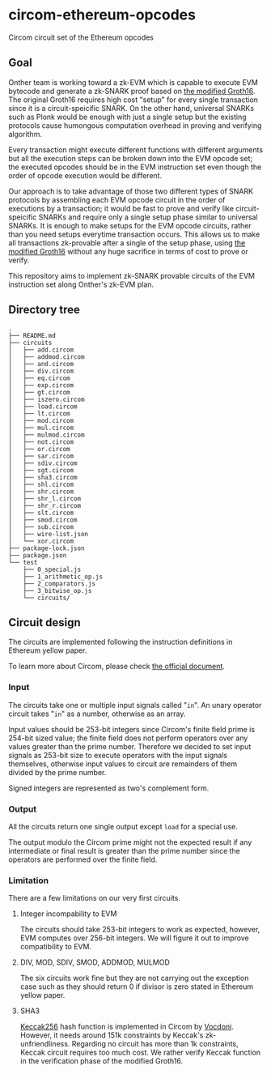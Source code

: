 # circom-ethereum-opcodes

Circom circuit set of the Ethereum opcodes

## Goal

Onther team is working toward a zk-EVM which is capable to execute EVM bytecode and generate a zk-SNARK proof based on [the modified Groth16](https://github.com/Onther-Tech/UniGro16js).
The original Groth16 requires high cost "setup" for every single transaction since it is a circuit-speicific SNARK. On the other hand, universal SNARKs such as Plonk would be enough with just a single setup but the existing protocols cause humongous computation overhead in proving and verifying algorithm.

Every transaction might execute different functions with different arguments but all the execution steps can be broken down into the EVM opcode set; the executed opcodes should be in the EVM instruction set even though the order of opcode execution would be different.

Our approach is to take advantage of those two different types of SNARK protocols by assembling each EVM opcode circuit in the order of executions by a transaction; it would be fast to prove and verify like circuit-speicific SNARKs and require only a single setup phase similar to universal SNARKs. It is enough to make setups for the EVM opcode circuits, rather than you need setups everytime transaction occurs. This allows us to make all transactions zk-provable after a single of the setup phase, using [the modified Groth16](https://github.com/Onther-Tech/UniGro16js) without any huge sacrifice in terms of cost to prove or verify.

This repository aims to implement zk-SNARK provable circuits of the EVM instruction set along Onther's zk-EVM plan.

## Directory tree

```text
.
├── README.md
├── circuits
│   ├── add.circom
│   ├── addmod.circom
│   ├── and.circom
│   ├── div.circom
│   ├── eq.circom
│   ├── exp.circom
│   ├── gt.circom
│   ├── iszero.circom
│   ├── load.circom
│   ├── lt.circom
│   ├── mod.circom
│   ├── mul.circom
│   ├── mulmod.circom
│   ├── not.circom
│   ├── or.circom
│   ├── sar.circom
│   ├── sdiv.circom
│   ├── sgt.circom
│   ├── sha3.circom
│   ├── shl.circom
│   ├── shr.circom
│   ├── shr_l.circom
│   ├── shr_r.circom
│   ├── slt.circom
│   ├── smod.circom
│   ├── sub.circom
│   ├── wire-list.json
│   └── xor.circom
├── package-lock.json
├── package.json
└── test
    ├── 0_special.js
    ├── 1_arithmetic_op.js
    ├── 2_comparators.js
    ├── 3_bitwise_op.js
    └── circuits/
```

## Circuit design

The circuits are implemented following the instruction definitions in Ethereum yellow paper.

To learn more about Circom, please check [the official document](https://docs.circom.io/).

### Input

The circuits take one or multiple input signals called "`in`". An unary operator circuit takes "`in`" as a number, otherwise as an array.

Input values should be 253-bit integers since Circom's finite field prime is 254-bit sized value; the finite field does not perform operators over any values greater than the prime number. Therefore we decided to set input signals as 253-bit size to execute operators with the input signals themselves, otherwise input values to circuit are remainders of them divided by the prime number.

Signed integers are represented as two's complement form.

### Output

All the circuits return one single output except `load` for a special use.

The output modulo the Circom prime might not the expected result if any intermediate or final result is greater than the prime number since the operators are performed over the finite field.

### Limitation

There are a few limitations on our very first circuits.

1. Integer incompability to EVM

    The circuits should take 253-bit integers to work as expected, however, EVM computes over 256-bit integers. We will figure it out to improve compatibility to EVM.

2. DIV, MOD, SDIV, SMOD, ADDMOD, MULMOD

    The six circuits work fine but they are not carrying out the exception case such as they should return 0 if divisor is zero stated in Ethereum yellow paper.

3. SHA3

    [Keccak256](https://github.com/vocdoni/keccak256-circom) hash function is implemented in Circom by [Vocdoni](https://github.com/vocdoni). However, it needs around 151k constraints by Keccak's zk-unfriendliness. Regarding no circuit has more than 1k constraints, Keccak circuit requires too much cost. We rather verify Keccak function in the verification phase of the modified Groth16.
